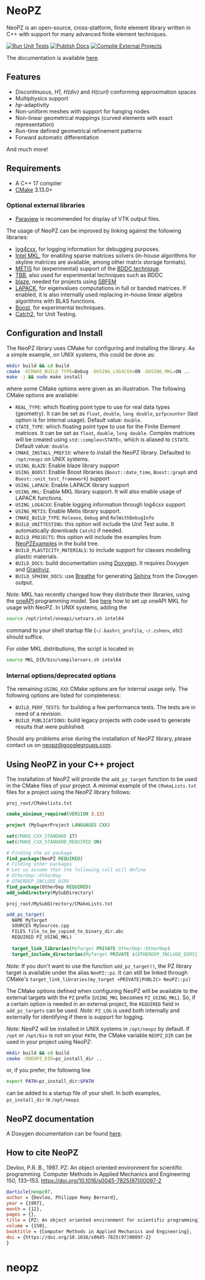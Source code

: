 # NeoPZ

NeoPZ is an open-source, cross-platform, finite element library
written in C++ with support for many advanced finite element techniques.

[![Run Unit Tests](https://github.com/labmec/neopz/actions/workflows/run_unittests.yml/badge.svg)](https://github.com/labmec/neopz/actions/workflows/run_unittests.yml)
[![Publish Docs](https://github.com/labmec/neopz/actions/workflows/publish_docs.yml/badge.svg)](https://github.com/labmec/neopz/actions/workflows/publish_docs.yml)
[![Compile External Projects](https://github.com/labmec/neopz/actions/workflows/compile_externalprojects.yml/badge.svg)](https://github.com/labmec/neopz/actions/workflows/compile_externalprojects.yml)

The documentation is available [here](https://labmec.github.io/neopz).


## Features
- Discontinuous, *H1, H(div)* and *H(curl)* conforming approximation spaces
- Multiphysics support
- *hp*-adaptivity
- Non-uniform meshes with support for hanging nodes
- Non-linear geometrical mappings (curved elements with exact representation)
- Run-time defined geometrical refinement patterns
- Forward automatic differentiation

And much more!

## Requirements
- A C++ 17 compiler
- [CMake](https://cmake.org/download/) 3.13.0+

### Optional external libraries
- [Paraview](https://www.paraview.org/download/) is recommended for display of VTK output files.

The usage of NeoPZ can be improved by linking against the following libraries:

- [log4cxx](https://logging.apache.org/log4cxx/latest_stable/), for logging information for debugging purposes.
- [Intel MKL](https://software.intel.com/en-us/mkl), for enabling sparse matrices solvers (in-house algorithms for skyline matrices are available, among other matrix storage formats).
- [METIS](http://glaros.dtc.umn.edu/gkhome/metis/metis/overview) for (experimental) support of the [BDDC  technique](https://epubs.siam.org/doi/abs/10.1137/S1064827502412887?journalCode=sjoce3).
- [TBB](https://github.com/oneapi-src/oneTBB), also used for experimental techniques such as BDDC
- [blaze](https://bitbucket.org/blaze-lib/blaze), needed for projects using [SBFEM](https://www.cies.unsw.edu.au/scaled-boundary-finite-element-method-2a)
- [LAPACK](http://www.netlib.org/lapack/), for eigenvalues computations in full or banded matrices. If enabled, it is also internally used replacing in-house linear algebra algorithms with BLAS functions.
- [Boost](https://www.boost.org/), for experimental techniques.
- [Catch2](https://www.github.com/catchorg/Catch2), for Unit Testing.

## Configuration and Install
The NeoPZ library uses CMake for configuring and installing the library. As a simple example, on UNIX systems, this could be done as:
```sh
mkdir build && cd build
cmake -DCMAKE_BUILD_TYPE=Debug -DUSING_LOG4CXX=ON -DUSING_MKL=ON ..
make -j && sudo make install
```
where some CMake options were given as an illustration. The following CMake options are available:

- `REAL_TYPE`: which floating point type to use for real data types (geometry). It can be set as `float`, `double`, `long double`, `pzfpcounter` (last option is for internal usage). Default value: `double`.
- `STATE_TYPE`: which floating point type to use for the Finite Element matrices. It can be set as `float`, `double`, `long double`. Complex matrices will be created using `std::complex<STATE>`, which is aliased to `CSTATE`. Default value: `double`.
- `CMAKE_INSTALL_PREFIX`: where to install the NeoPZ library. Defaulted to `/opt/neopz` on UNIX systems.
- `USING_BLAZE`: Enable blaze library support
- `USING_BOOST`: Enable Boost libraries (`Boost::date_time`, `Boost::graph` and `Boost::unit_test_framework`) support
- `USING_LAPACK`: Enable LAPACK library support
- `USING_MKL`: Enable MKL library support. It will also enable usage of LAPACK functions.
- `USING_LOG4CXX`: Enable logging information through log4cxx support.
- `USING_METIS`: Enable Metis library support.
- `CMAKE_BUILD_TYPE`: `Release`, `Debug` and `RelWithDebugInfo`
- `BUILD_UNITTESTING`: this option will include the Unit Test suite. It automatically downloads `Catch2` if needed.
- `BUILD_PROJECTS`: this option will include the examples from [NeoPZExamples](https://github.com/labmec/NeoPZExamples) in the build tree.
- `BUILD_PLASTICITY_MATERIALS`: to include support for classes modelling plastic materials.
- `BUILD_DOCS`: build documentation using [Doxygen](https://www.doxygen.nl/index.html). It requires Doxygen and [Graphviz](https://graphviz.org/).
- `BUILD_SPHINX_DOCS`: use [Breathe](https://breathe.readthedocs.io/) for generating [Sphinx](https://www.sphinx-doc.org/en/master/) from the Doxygen output.

*Note:* MKL has recently changed how they distribute their libraries, using the [oneAPI](https://software.intel.com/content/www/us/en/develop/tools/oneapi.html) programming model. See [here](https://software.intel.com/content/www/us/en/develop/documentation/get-started-with-intel-oneapi-base-linux/top/before-you-begin.html) how to set up oneAPI MKL for usage with NeoPZ. In UNIX systems, adding the 
```sh
source /opt/intel/oneapi/setvars.sh intel64
```
command to your shell startup file (`~/.bashrc_profile`, `~/.zshenv`, *etc*) should suffice.

For older MKL distributions, the script is located in:
```sh
source MKL_DIR/bin/compilervars.sh intel64
```

### Internal options/deprecated options
The remaining `USING_XXX` CMake options are for internal usage only.
The following options are listed for completeness:

- `BUILD_PERF_TESTS`: for building a few performance tests. The tests are in need of a revision.
- `BUILD_PUBLICATIONS`: build legacy projects with code used to generate results that were published.


Should any problems arise during the installation of NeoPZ library, please contact us on <neopz@googlegroups.com>.

## Using NeoPZ in your C++ project
The installation of NeoPZ will provide the `add_pz_target` function to be used in the CMake files of your project. A minimal example of the `CMakeLists.txt` files for a project using the NeoPZ library follows:

`proj_root/CMakelists.txt`

```cmake
cmake_minimum_required(VERSION 3.13)

project (MySuperProject LANGUAGES CXX)

set(CMAKE_CXX_STANDARD 17)
set(CMAKE_CXX_STANDARD_REQUIRED ON)

# Finding the pz package
find_package(NeoPZ REQUIRED)
# Finding other packages
# Let us assume that the following call will define
# OtherDep::OtherDep
# OTHERDEP_INCLUDE_DIRS
find_package(OtherDep REQUIRED)
add_subdirectory(MySubDirectory)
```

`proj_root/MySubDirectory/CMakeLists.txt`

```cmake
add_pz_target(
  NAME MyTarget
  SOURCES MySources.cpp
  FILES file_to_be_copied_to_binary_dir.abc
  REQUIRED PZ_USING_MKL)
  
  target_link_libraries(MyTarget PRIVATE OtherDep::OtherDep)
  target_include_directories(MyTarget PRIVATE ${OTHERDEP_INCLUDE_DIRS})
```

*Note:* If you don't want to use the function `add_pz_target()`, the PZ library target is available under the alias `NeoPZ::pz`. It can still be linked through CMake's `target_link_libraries(my_target <PRIVATE|PUBLIC> NeoPZ::pz)`

The CMake options defined when configuring NeoPZ will be available to the external targets with the `PZ` prefix (`USING_MKL` becomes `PZ_USING_MKL`). So, if a certain option is needed in an external project, the `REQUIRED` field in `add_pz_targets` can be used. *Note:* `PZ_LOG` is used both internally and externally for identifying if there is support for logging.

*Note:* NeoPZ will be installed in UNIX systems in `/opt/neopz` by default. If `/opt` or `/opt/bin` is not on your `PATH`, the CMake variable `NEOPZ_DIR` can be used in your project using NeoPZ:

```sh
mkdir build && cd build
cmake -DNEOPZ_DIR=pz_install_dir ..
```

or, if you prefer, the following line

```sh
export PATH=pz_install_dir:$PATH
```

can be added to a startup file of your shell. In both examples, `pz_install_dir` is `/opt/neopz`.

## NeoPZ documentation

A Doxygen documentation can be found 
[here](http://www.labmec.org.br/pz/arquivos-html/html/index.html).

## How to cite NeoPZ

Devloo, P.R. B., 1997. PZ: An object oriented environment
for scientific programming. Computer Methods in Applied Mechanics
and Engineering 150, 133–153.
https://doi.org/10.1016/s0045-7825(97)00097-2

```bibtex
@article{neopz97,
author = {Devloo, Philippe Remy Bernard},
year = {1997},
month = {12},
pages = {},
title = {PZ: An object oriented environment for scientific programming},
volume = {150},
booktitle = {Computer Methods in Applied Mechanics and Engineering},
doi = {https://doi.org/10.1016/s0045-7825(97)00097-2}
}
```
# neopz
